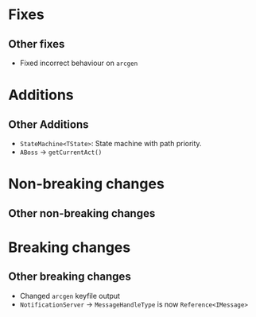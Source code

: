 # Fixes

## Other fixes

- Fixed incorrect behaviour on `arcgen`

# Additions

## Other Additions

- `StateMachine<TState>`: State machine with path priority.
- `ABoss` → `getCurrentAct()`

# Non-breaking changes

## Other non-breaking changes

# Breaking changes

## Other breaking changes

- Changed `arcgen` keyfile output
- `NotificationServer` → `MessageHandleType` is now `Reference<IMessage>`